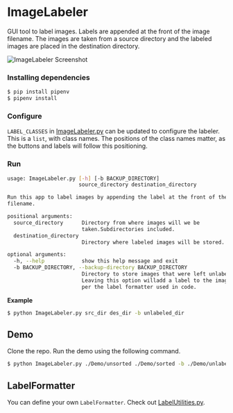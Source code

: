 # ImageLabeler

GUI tool to label images. Labels are appended at the front of the image filename. The images are taken from a source directory and the labeled images are placed in the destination directory.

![ImageLabeler Screenshot](https://i.imgur.com/p1tB2LK.jpg)

### Installing dependencies

```sh
$ pip install pipenv
$ pipenv install
```

### Configure

`LABEL_CLASSES` in [ImageLabeler.py](./ImageLabeler.py) can be updated to configure the labeler.
This is a `list`, with class names. The positions of the class names matter, as the buttons and labels will follow this positioning.

### Run

```bash
usage: ImageLabeler.py [-h] [-b BACKUP_DIRECTORY]
                       source_directory destination_directory

Run this app to label images by appending the label at the front of the
filename.

positional arguments:
  source_directory      Directory from where images will we be
                        taken.Subdirectories included.
  destination_directory
                        Directory where labeled images will be stored.

optional arguments:
  -h, --help            show this help message and exit
  -b BACKUP_DIRECTORY, --backup-directory BACKUP_DIRECTORY
                        Directory to store images that were left unlabeled.
                        Leaving this option willadd a label to the image as
                        per the label formatter used in code.

```

**Example**

```bash
$ python ImageLabeler.py src_dir des_dir -b unlabeled_dir
```

## Demo

Clone the repo. Run the demo using the following command.

```bash
$ python ImageLabeler.py ./Demo/unsorted ./Demo/sorted -b ./Demo/unlabeled
```

## LabelFormatter

You can define your own `LabelFormatter`. Check out [LabelUtilities.py](./LabelUtilities.py).
